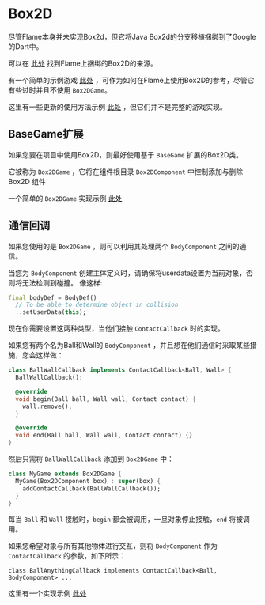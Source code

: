 # Box2D
尽管Flame本身并未实现Box2d，但它将Java Box2d的分支移植捆绑到了Google的Dart中。

可以在 [此处](https://github.com/flame-engine/box2d.dart) 找到Flame上捆绑的Box2D的来源。

有一个简单的示例游戏 [此处](https://github.com/feroult/haunt) ，可作为如何在Flame上使用Box2D的参考，尽管它有些过时并且不使用 `Box2DGame`。

这里有一些更新的使用方法示例 [此处](https://github.com/flame-engine/flame/blob/master/doc/examples/box2d) ，但它们并不是完整的游戏实现。

## BaseGame扩展
如果您要在项目中使用Box2D，则最好使用基于 `BaseGame` 扩展的Box2D类。

它被称为 `Box2DGame` ，它将在组件根目录 `Box2DComponent` 中控制添加与删除 Box2D 组件

一个简单的 `Box2DGame` 实现示例 [此处](https://github.com/flame-engine/flame/tree/master/doc/examples/box2d/simple)

## 通信回调
如果您使用的是 `Box2DGame` ，则可以利用其处理两个 `BodyComponent` 之间的通信。

当您为 `BodyComponent` 创建主体定义时，请确保将userdata设置为当前对象，否则将无法检测到碰撞。
像这样:
```dart
final bodyDef = BodyDef()
  // To be able to determine object in collision
  ..setUserData(this);
```
现在你需要设置这两种类型，当他们接触  `ContactCallback`  时的实现。

如果您有两个名为Ball和Wall的 `BodyComponent` ，并且想在他们通信时采取某些措施，您会这样做：

```dart
class BallWallCallback implements ContactCallback<Ball, Wall> {
  BallWallCallback();

  @override
  void begin(Ball ball, Wall wall, Contact contact) {
    wall.remove();
  }

  @override
  void end(Ball ball, Wall wall, Contact contact) {}
}
```
然后只需将 `BallWallCallback` 添加到 `Box2DGame` 中：

```dart
class MyGame extends Box2DGame {
  MyGame(Box2DComponent box) : super(box) {
    addContactCallback(BallWallCallback());
  }
}
```
每当 `Ball` 和 `Wall` 接触时，`begin` 都会被调用，一旦对象停止接触，`end` 将被调用。

如果您希望对象与所有其他物体进行交互，则将 `BodyComponent` 作为 `ContactCallback` 的参数，如下所示：

`class BallAnythingCallback implements ContactCallback<Ball, BodyComponent> ...`

这里有一个实现示例 [此处](https://github.com/flame-engine/flame/blob/master/doc/examples/box2d/contact_callbacks)
